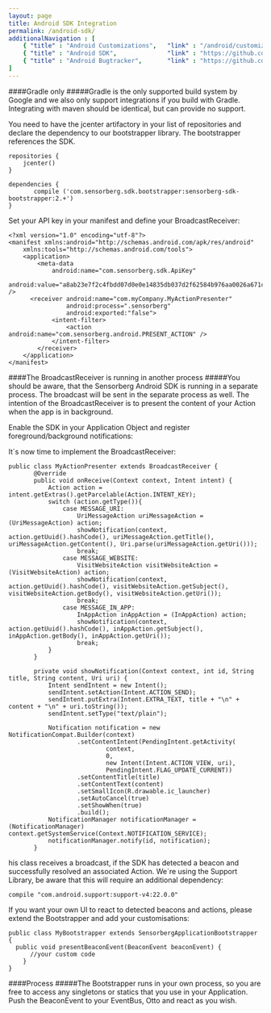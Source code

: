 ```yaml
---
layout: page
title: Android SDK Integration
permalink: /android-sdk/
additionalNavigation : [ 
    { "title" : "Android Customizations",   "link" : "/android/customizations/" },
    { "title" : "Android SDK",              "link" : "https://github.com/sensorberg-deve/android-sdk" }
    { "title" : "Android Bugtracker",       "link" : "https://github.com/sensorberg-dev/android-sdk/issues" }
]
---
```


####Gradle only
#####Gradle is the only supported build system by Google and we also only support integrations if you build with Gradle. Integrating with maven should be identical, but can provide no support.

You need to have the jcenter artifactory in your list of repositories and declare the dependency to our bootstrapper library. The bootstrapper references the SDK.

```
repositories {
    jcenter()
}

dependencies {
       compile ('com.sensorberg.sdk.bootstrapper:sensorberg-sdk-bootstrapper:2.+')
}
```

Set your API key in your manifest and define your BroadcastReceiver:

```
<?xml version="1.0" encoding="utf-8"?>
<manifest xmlns:android="http://schemas.android.com/apk/res/android"
    xmlns:tools="http://schemas.android.com/tools">
    <application>
        <meta-data
            android:name="com.sensorberg.sdk.ApiKey"
            android:value="a8ab23e7f2c4fbdd07d0e0e14835db037d2f62584b976aa0026a671c60e0707f" />
      <receiver android:name="com.myCompany.MyActionPresenter"
                android:process=".sensorberg"
                android:exported:"false">
            <intent-filter>
                <action android:name="com.sensorberg.android.PRESENT_ACTION" />
            </intent-filter>
        </receiver>
    </application>
</manifest>
```
####The BroadcastReceiver is running in another process
#####You should be aware, that the Sensorberg Android SDK is running in a separate process. The broadcast will be sent in the separate process as well. The intention of the BroadcastReceiver is to present the content of your Action when the app is in background.


Enable the SDK in your Application Object and register foreground/background notifications:

It´s now time to implement the BroadcastReceiver:

```
public class MyActionPresenter extends BroadcastReceiver {
       @Override
       public void onReceive(Context context, Intent intent) {
           Action action = intent.getExtras().getParcelable(Action.INTENT_KEY);
           switch (action.getType()){
               case MESSAGE_URI:
                   UriMessageAction uriMessageAction = (UriMessageAction) action;
                   showNotification(context, action.getUuid().hashCode(), uriMessageAction.getTitle(), uriMessageAction.getContent(), Uri.parse(uriMessageAction.getUri()));
                   break;
               case MESSAGE_WEBSITE:
                   VisitWebsiteAction visitWebsiteAction = (VisitWebsiteAction) action;
                   showNotification(context, action.getUuid().hashCode(), visitWebsiteAction.getSubject(), visitWebsiteAction.getBody(), visitWebsiteAction.getUri());
                   break;
               case MESSAGE_IN_APP:
                   InAppAction inAppAction = (InAppAction) action;
                   showNotification(context, action.getUuid().hashCode(), inAppAction.getSubject(), inAppAction.getBody(), inAppAction.getUri());
                   break;
           }     
       }   
       
       private void showNotification(Context context, int id, String title, String content, Uri uri) {
           Intent sendIntent = new Intent();
           sendIntent.setAction(Intent.ACTION_SEND);
           sendIntent.putExtra(Intent.EXTRA_TEXT, title + "\n" + content + "\n" + uri.toString());
           sendIntent.setType("text/plain");
   
           Notification notification = new NotificationCompat.Builder(context)
                   .setContentIntent(PendingIntent.getActivity(
                           context,
                           0,
                           new Intent(Intent.ACTION_VIEW, uri),
                           PendingIntent.FLAG_UPDATE_CURRENT))
                   .setContentTitle(title)
                   .setContentText(content)
                   .setSmallIcon(R.drawable.ic_launcher)
                   .setAutoCancel(true)
                   .setShowWhen(true)
                   .build();
           NotificationManager notificationManager = (NotificationManager) context.getSystemService(Context.NOTIFICATION_SERVICE);
           notificationManager.notify(id, notification);
       }
```

his class receives a broadcast, if the SDK has detected a beacon and successfully resolved an associated Action. We´re using the Support Library, be aware that this will require an additional dependency:

```
compile "com.android.support:support-v4:22.0.0"
```

If you want your own UI to react to detected beacons and actions, please extend the Bootstrapper and add your customisations:


```
public class MyBootstrapper extends SensorbergApplicationBootstrapper {
  public void presentBeaconEvent(BeaconEvent beaconEvent) {
      //your custom code
    }
}
```

####Process
#####The Bootstrapper runs in your own process, so you are free to access any singletons or statics that you use in your Application. Push the BeaconEvent to your EventBus, Otto and react as you wish.



   